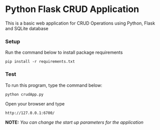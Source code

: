 # Python Flask CRUD Application
This is a basic web application for CRUD Operations using Python, Flask and SQLite database

### **Setup**
Run the command below to install package requirements
```
pip install -r requirements.txt
```

### **Test**
To run this program, type the command below:
```
python crudApp.py
```
Open your browser and type
```
http://127.0.0.1:6700/
```
**NOTE:** *You can change the start up parameters for the application*
